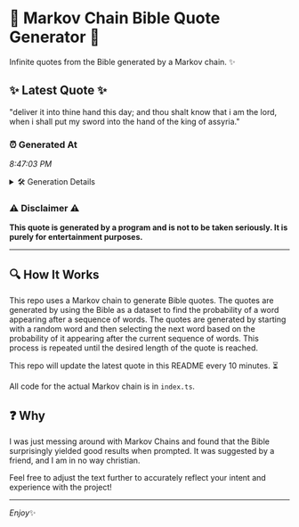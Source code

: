# 📖 Markov Chain Bible Quote Generator 📖

Infinite quotes from the Bible generated by a Markov chain. ✨

## ✨ Latest Quote ✨
"deliver it into thine hand this day; and thou shalt know that i am the lord, when i shall put my sword into the hand of the king of assyria."

### ⏰ Generated At
*8:47:03 PM*

<details>
    <summary>🛠️ Generation Details</summary>
    <p>
        <strong>🌱 Seed:</strong> deliver<br>
        <strong>🔄 Iterations:</strong> 29<br>
        <strong>📜 Context History:</strong><br>[ deliver ]: it<br>[ deliver, it ]: into<br>[ deliver, it, into ]: thine<br>[ deliver, it, into, thine ]: hand<br>[ deliver, it, into, thine, hand ]: this<br>[ deliver, it, into, thine, hand, this ]: day;<br>[ it, into, thine, hand, this, day; ]: and<br>[ into, thine, hand, this, day;, and ]: thou<br>[ thine, hand, this, day;, and, thou ]: shalt<br>[ hand, this, day;, and, thou, shalt ]: know<br>[ this, day;, and, thou, shalt, know ]: that<br>[ day;, and, thou, shalt, know, that ]: i<br>[ and, thou, shalt, know, that, i ]: am<br>[ thou, shalt, know, that, i, am ]: the<br>[ shalt, know, that, i, am, the ]: lord,<br>[ know, that, i, am, the, lord, ]: when<br>[ that, i, am, the, lord,, when ]: i<br>[ i, am, the, lord,, when, i ]: shall<br>[ am, the, lord,, when, i, shall ]: put<br>[ the, lord,, when, i, shall, put ]: my<br>[ lord,, when, i, shall, put, my ]: sword<br>[ when, i, shall, put, my, sword ]: into<br>[ i, shall, put, my, sword, into ]: the<br>[ shall, put, my, sword, into, the ]: hand<br>[ put, my, sword, into, the, hand ]: of<br>[ my, sword, into, the, hand, of ]: the<br>[ sword, into, the, hand, of, the ]: king<br>[ into, the, hand, of, the, king ]: of<br>[ the, hand, of, the, king, of ]: assyria.<br>
    </p>
</details>

### ⚠️ Disclaimer ⚠️
**This quote is generated by a program and is not to be taken seriously. It is purely for entertainment purposes.**

---

## 🔍 How It Works

This repo uses a Markov chain to generate Bible quotes. The quotes are generated by using the Bible as a dataset to find the probability of a word appearing after a sequence of words. The quotes are generated by starting with a random word and then selecting the next word based on the probability of it appearing after the current sequence of words. This process is repeated until the desired length of the quote is reached.

This repo will update the latest quote in this README every 10 minutes. ⏳

All code for the actual Markov chain is in `index.ts`.

## ❓ Why

I was just messing around with Markov Chains and found that the Bible surprisingly yielded good results when prompted. 
It was suggested by a friend, and I am in no way christian.

Feel free to adjust the text further to accurately reflect your intent and experience with the project!

---

*Enjoy*✨
